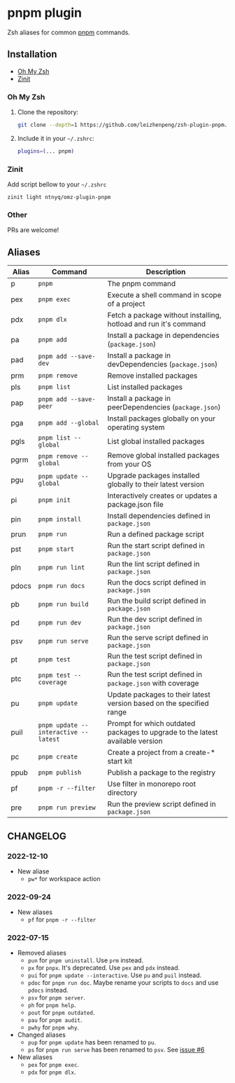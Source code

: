 # pnpm plugin

Zsh aliases for common [pnpm](https://pnpm.io) commands.

## Installation

-   [Oh My Zsh](#oh-my-zsh)
-   [Zinit](#zinit)

### Oh My Zsh

1. Clone the repository:
    ```zsh
    git clone --depth=1 https://github.com/leizhenpeng/zsh-plugin-pnpm.git ${ZSH_CUSTOM:-$HOME/.oh-my-zsh/custom}/plugins/pnpm
    ```
2. Include it in your `~/.zshrc`:
    ```zsh
    plugins=(... pnpm)
    ```

### Zinit

Add script bellow to your `~/.zshrc`
 
```shell
zinit light ntnyq/omz-plugin-pnpm
```

### Other

PRs are welcome!

## Aliases

| Alias | Command                              | Description                                                                   |
| ----- | ------------------------------------ | ----------------------------------------------------------------------------- |
| p     | `pnpm`                               | The pnpm command                                                              |
| pex   | `pnpm exec`                          | Execute a shell command in scope of a project                                 |
| pdx   | `pnpm dlx`                           | Fetch a package without installing, hotload and run it's command              |
| pa    | `pnpm add`                           | Install a package in dependencies (`package.json`)                            |
| pad   | `pnpm add --save-dev`                | Install a package in devDependencies (`package.json`)                         |
| prm   | `pnpm remove`                        | Remove installed packages                                                     |
| pls   | `pnpm list`                          | List installed packages                                                       |
| pap   | `pnpm add --save-peer`               | Install a package in peerDependencies (`package.json`)                        |
| pga   | `pnpm add --global`                  | Install packages globally on your operating system                            |
| pgls  | `pnpm list --global`                 | List global installed packages                                                |
| pgrm  | `pnpm remove --global`               | Remove global installed packages from your OS                                 |
| pgu   | `pnpm update --global`               | Upgrade packages installed globally to their latest version                   |
| pi    | `pnpm init`                          | Interactively creates or updates a package.json file                          |
| pin   | `pnpm install`                       | Install dependencies defined in `package.json`                                |
| prun  | `pnpm run`                           | Run a defined package script                                                  |
| pst   | `pnpm start`                         | Run the start script defined in `package.json`                                |
| pln   | `pnpm run lint`                      | Run the lint script defined in `package.json`                                 |
| pdocs | `pnpm run docs`                      | Run the docs script defined in `package.json`                                 |
| pb    | `pnpm run build`                     | Run the build script defined in `package.json`                                |
| pd    | `pnpm run dev`                       | Run the dev script defined in `package.json`                                  |
| psv   | `pnpm run serve`                     | Run the serve script defined in `package.json`                                |
| pt    | `pnpm test`                          | Run the test script defined in `package.json`                                 |
| ptc   | `pnpm test --coverage`               | Run the test script defined in `package.json` with coverage                   |
| pu    | `pnpm update`                        | Update packages to their latest version based on the specified range          |
| puil  | `pnpm update --interactive --latest` | Prompt for which outdated packages to upgrade to the latest available version |
| pc    | `pnpm create`                        | Create a project from a create-\* start kit                                   |
| ppub  | `pnpm publish`                       | Publish a package to the registry                                             |
| pf    | `pnpm -r --filter`                   | Use filter in monorepo root directory                                         |
| pre   | `pnpm run preview`                   | Run the preview script defined in `package.json`                              |

## CHANGELOG

### 2022-12-10

- New aliase
  - `pw*` for workspace action

### 2022-09-24
- New aliases
  - `pf` for `pnpm -r --filter`  

### 2022-07-15

- Removed aliases
  - `pun` for `pnpm uninstall`. Use `prm` instead.
  - `px` for `pnpx`. It's deprecated. Use `pex` and `pdx` instead.
  - `pui` for `pnpm update --interactive`. Use `pu` and `puil` instead.
  - `pdoc` for `pnpm run doc`. Maybe rename your scripts to `docs` and use `pdocs` instead.
  - `psv` for `pnpm server`.
  - `ph` for `pnpm help`.
  - `pout` for `pnpm outdated`.
  - `pau` for `pnpm audit`.
  - `pwhy` for `pnpm why`.
- Changed aliases
  - `pup` for `pnpm update` has been renamed to `pu`.
  - `ps` for `pnpm run serve` has been renamed to `psv`. See [issue #6](https://github.com/ntnyq/omz-plugin-pnpm/issues/6)
- New aliases
  - `pex` for `pnpm exec`.
  - `pdx` for `pnpm dlx`.
